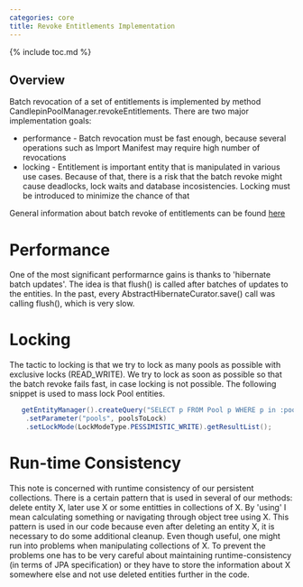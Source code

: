 ```yaml
---
categories: core
title: Revoke Entitlements Implementation
---
```

{% include toc.md %}

## Overview
Batch revocation of a set of entitlements is implemented by method CandlepinPoolManager.revokeEntitlements. There are two major implementation goals:
 
 * performance - Batch revocation must be fast enough, because several operations such as Import Manifest may require high number of revocations
 * locking - Entitlement is important entity that is manipulated in various use cases. Because of that, there is a risk that the batch revoke might cause deadlocks, lock waits and database incosistencies. Locking must be introduced to minimize the chance of that

General information about batch revoke of entitlements can be found [here](revoke_entitlements)
# Performance
One of the most significant performarnce gains is thanks to 'hibernate batch updates'. The idea is that flush() is called after batches of updates to the entities. In the past, every AbstractHibernateCurator.save() call was calling flush(), which is very slow.


# Locking
The tactic to locking is that we try to lock as many pools as possible with exclusive locks (READ_WRITE). We try to lock as soon as possible so that the batch revoke fails fast, in case locking is not possible.
The following snippet is used to mass lock Pool entities.

```java
   getEntityManager().createQuery("SELECT p FROM Pool p WHERE p in :pools") 
    .setParameter("pools", poolsToLock)
    .setLockMode(LockModeType.PESSIMISTIC_WRITE).getResultList();
```

# Run-time Consistency
This note is concerned with runtime consistency of our persistent collections. There is a certain pattern that is used in several of our methods: delete entity X, later use X or some entitties in collections of X. By 'using' I mean calculating something or navigating through object tree using X. This pattern is used in our code because even after deleting an entity X, it is necessary to do some additional cleanup. Even though useful, one might run into problems when manipulating collections of X. To prevent the problems one has to be very careful about maintaining runtime-consistency (in terms of JPA specification) or they have to store the information about X somewhere else and not use deleted entities further in the code.  
